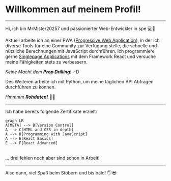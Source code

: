 # Willkommen auf meinem Profil!
---

Hi, ich bin MrMister20257 und passionierter Web-Entwickler in spe 💻💪

Aktuell arbeite ich an einer PWA ([Progressive Web Application](https://de.wikipedia.org/wiki/Progressive_Web_App)), in der ich diverse Tools für eine Community zur Verfügung stelle, die schnelle und nützliche Berechnungen mit JavaScript durchführen. Ich programmiere gerne [Singlepage Applications](https://de.wikipedia.org/wiki/Single-Page-Webanwendung) mit dem Framework React und versuche meine Fähigkeiten stets zu verbessern. 

*Keine Macht dem **~~Prop Drilling~~**!* :-D
<br>

Des Weiteren arbeite ich mit Python, um meine täglichen API Abfragen durchführen zu können. 

*Hmmmm **Rohdaten!*** 🤤😍
<br>


---

Ich habe bereits folgende Zertifikate erzielt:

```mermaid
graph LR
A[META] --> B[Version Control]
A --> C[HTML and CSS in depth]
A --> D[Programming with JavaScript]
A --> E[React Basics]
E --> F[React Advanced]
```
<br>
... drei fehlen noch aber sind schon in Arbeit!

---

Also dann, viel Spaß beim Stöbern und bis bald! 🖐😎
